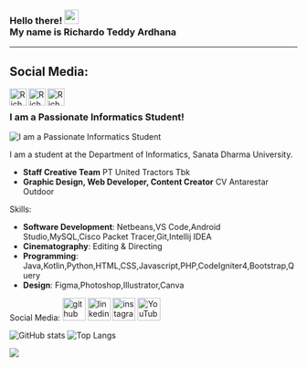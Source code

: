 ### Hello there! <img src="https://media.giphy.com/media/hvRJCLFzcasrR4ia7z/giphy.gif" width="25px"><br/>My name is Richardo Teddy Ardhana
---

## Social Media:
<a href="https://www.linkedin.com/in/richardo-teddy-964677216/">
  <img align="left" alt="Richardo Teddy Ardhana's LinkedIn" width="30px" src="https://camo.githubusercontent.com/9354d286708efe5450394771240324309cd530a93524c988d92296fa01b4bd7e/68747470733a2f2f696d672e69636f6e73382e636f6d2f636f6c6f722f34382f3030303030302f6c696e6b6564696e2e706e67" data-canonical-src="https://img.icons8.com/color/48/000000/linkedin.png" style="max-width: 100%;">
</a>
<a href="https://www.instagram.com/rrc7_/">
  <img align="left" alt="Richardo Teddy Ardhana's Instagram" width="30px" src="https://camo.githubusercontent.com/f991abf5d57f3cc9a9c45c324520a871bd7c054ec68ef9a4f0444fee77f1e29e/68747470733a2f2f696d672e69636f6e73382e636f6d2f636f6c6f722f34382f3030303030302f696e7374616772616d2d6e65772e706e67" data-canonical-src="https://img.icons8.com/color/48/000000/instagram-new.png" style="max-width: 100%;">
</a>
<a href="https://www.behance.net/richardoteddy">
  <img align="left" alt="Richardo Teddy Ardhana's Behance" width="30px" src="https://img.icons8.com/color/48/000000/behance.png" data-canonical-src="https://img.icons8.com/color/48/000000/behance.png" style="max-width: 100%;">
</a>
<br/>

### I am a Passionate Informatics Student!
![I am a Passionate Informatics Student](https://mir-s3-cdn-cf.behance.net/be35b889ed57b82fa73d1fb28f81967d/f3c78261-3b30-4287-ad2d-c4f375449ca9_rwc_283x0x2633x410x3200.jpg?h=3b86371e7f7d1db75b6459df6bf56415)

I am a student at the Department of Informatics, Sanata Dharma University.
- **Staff Creative Team** PT United Tractors Tbk
- **Graphic Design, Web Developer, Content Creator** CV Antarestar Outdoor

Skills: 
- __Software Development__: Netbeans,VS Code,Android Studio,MySQL,Cisco Packet Tracer,Git,Intellij IDEA
- __Cinematography__: Editing & Directing
- __Programming__: Java,Kotlin,Python,HTML,CSS,Javascript,PHP,CodeIgniter4,Bootstrap,Query
- __Design__: Figma,Photoshop,Illustrator,Canva

Social Media:
[<img src='https://cdn.jsdelivr.net/npm/simple-icons@3.0.1/icons/github.svg' alt='github' height='40'>](https://github.com/RichardoTeddy)  [<img src='https://cdn.jsdelivr.net/npm/simple-icons@3.0.1/icons/linkedin.svg' alt='linkedin' height='40'>](https://www.linkedin.com/in/richardo-teddy/)  [<img src='https://cdn.jsdelivr.net/npm/simple-icons@3.0.1/icons/instagram.svg' alt='instagram' height='40'>](https://www.instagram.com/rrc7_/)  [<img src='https://cdn.jsdelivr.net/npm/simple-icons@3.0.1/icons/behance.svg' alt='YouTube' height='40'>](https://www.behance.net/richardoteddy) 

![GitHub stats](https://github-readme-stats.vercel.app/api?username=RichardoTeddy&show_icons=true&theme=tokyonight) ![Top Langs](https://github-readme-stats.vercel.app/api/top-langs/?username=RichardoTeddy&theme=tokyonight)

![](https://visitor-badge.laobi.icu/badge?page_id=RichardoTeddy.RichardoTeddy)
